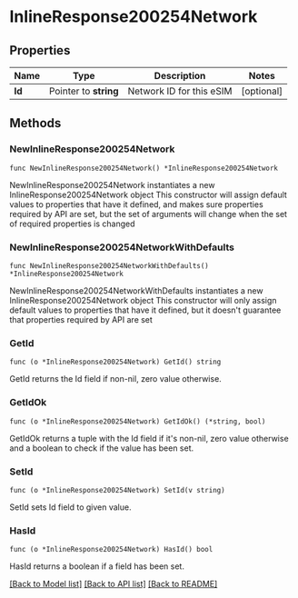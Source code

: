 # InlineResponse200254Network

## Properties

Name | Type | Description | Notes
------------ | ------------- | ------------- | -------------
**Id** | Pointer to **string** | Network ID for this eSIM | [optional] 

## Methods

### NewInlineResponse200254Network

`func NewInlineResponse200254Network() *InlineResponse200254Network`

NewInlineResponse200254Network instantiates a new InlineResponse200254Network object
This constructor will assign default values to properties that have it defined,
and makes sure properties required by API are set, but the set of arguments
will change when the set of required properties is changed

### NewInlineResponse200254NetworkWithDefaults

`func NewInlineResponse200254NetworkWithDefaults() *InlineResponse200254Network`

NewInlineResponse200254NetworkWithDefaults instantiates a new InlineResponse200254Network object
This constructor will only assign default values to properties that have it defined,
but it doesn't guarantee that properties required by API are set

### GetId

`func (o *InlineResponse200254Network) GetId() string`

GetId returns the Id field if non-nil, zero value otherwise.

### GetIdOk

`func (o *InlineResponse200254Network) GetIdOk() (*string, bool)`

GetIdOk returns a tuple with the Id field if it's non-nil, zero value otherwise
and a boolean to check if the value has been set.

### SetId

`func (o *InlineResponse200254Network) SetId(v string)`

SetId sets Id field to given value.

### HasId

`func (o *InlineResponse200254Network) HasId() bool`

HasId returns a boolean if a field has been set.


[[Back to Model list]](../README.md#documentation-for-models) [[Back to API list]](../README.md#documentation-for-api-endpoints) [[Back to README]](../README.md)


